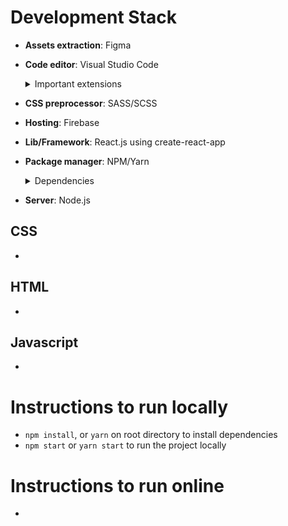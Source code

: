 # Development Stack

- **Assets extraction**: Figma
- **Code editor**: Visual Studio Code
  <details>
  <summary>Important extensions</summary>

  - Auto Rename Tag
  - Auto-Open Markdown Preview
  - Brackt Pair Colorizer
  - VS Code ES7 React/Redux/React-Native/JS snippets
  - ESLint
  - GitLens
  - JavaScript (ES6) code snippets
  - Prettier - Code formatter
  - SCSS formatter
  </details>

- **CSS preprocessor**: SASS/SCSS
- **Hosting**: Firebase
- **Lib/Framework**: React.js using create-react-app
- **Package manager**: NPM/Yarn
  <details>
  <summary>Dependencies</summary>

  - node-sass
  </details>

- **Server**: Node.js

## CSS

-

## HTML

-

## Javascript

-

# Instructions to run locally

- `npm install`, or `yarn` on root directory to install dependencies
- `npm start` or `yarn start` to run the project locally

# Instructions to run online

-
